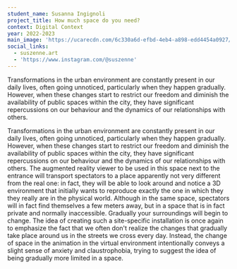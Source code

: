 ```yaml
---
student_name: Susanna Ingignoli
project_title: How much space do you need?
context: Digital Context
year: 2022-2023
main_image: 'https://ucarecdn.com/6c330a6d-efbd-4eb4-a898-edd4454a0927/'
social_links:
  - suszenne.art
  - 'https://www.instagram.com/@suszenne'
---
```

Transformations in the urban environment are constantly present in our daily lives, often going unnoticed, particularly when they happen gradually. However, when these changes start to restrict our freedom and diminish the availability of public spaces within the city, they have significant repercussions on our behaviour and the dynamics of our relationships with others.

Transformations in the urban environment are constantly present in our daily lives, often going unnoticed, particularly when they happen gradually. However, when these changes start to restrict our freedom and diminish the availability of public spaces within the city, they have significant repercussions on our behaviour and the dynamics of our relationships with others. The augmented reality viewer to be used in this space next to the entrance will transport spectators to a place apparently not very different from the real one: in fact, they will be able to look around and notice a 3D environment that initially wants to reproduce exactly the one in which they they really are in the physical world. Although in the same space, spectators will in fact find themselves a few meters away, but in a space that is in fact private and normally inaccessible. Gradually your surroundings will begin to change. The idea of creating such a site-specific installation is once again to emphasize the fact that we often don't realize the changes that gradually take place around us in the streets we cross every day. Instead, the change of space in the animation in the virtual environment intentionally conveys a slight sense of anxiety and claustrophobia, trying to suggest the idea of being gradually more limited in a space.